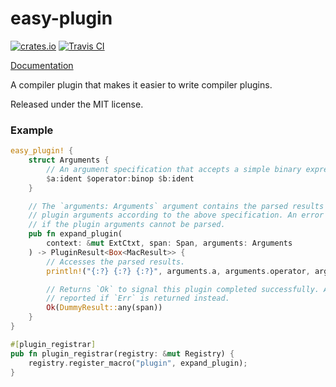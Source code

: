 easy-plugin
===========

[![crates.io](  https://img.shields.io/crates/v/easy-plugin.svg)](https://crates.io/crates/easy-plugin)
[![Travis CI](https://travis-ci.org/KyleMayes/easy-plugin.svg?branch=master)](https://travis-ci.org/KyleMayes/easy-plugin)

[Documentation](https://kylemayes.github.io/easy-plugin/easy_plugin)

A compiler plugin that makes it easier to write compiler plugins.

Released under the MIT license.

### Example

```rust
easy_plugin! {
    struct Arguments {
		// An argument specification that accepts a simple binary expression.
    	$a:ident $operator:binop $b:ident
    }

    // The `arguments: Arguments` argument contains the parsed results of the
    // plugin arguments according to the above specification. An error is reported
    // if the plugin arguments cannot be parsed.
    pub fn expand_plugin(
        context: &mut ExtCtxt, span: Span, arguments: Arguments
    ) -> PluginResult<Box<MacResult>> {
    	// Accesses the parsed results.
        println!("{:?} {:?} {:?}", arguments.a, arguments.operator, arguments.b);

        // Returns `Ok` to signal this plugin completed successfully. An error is
        // reported if `Err` is returned instead.
        Ok(DummyResult::any(span))
    }
}

#[plugin_registrar]
pub fn plugin_registrar(registry: &mut Registry) {
    registry.register_macro("plugin", expand_plugin);
}
```
